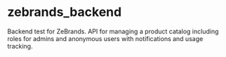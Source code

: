 # zebrands_backend
Backend test for ZeBrands. API for managing a product catalog including roles for admins and anonymous users with notifications and usage tracking.
